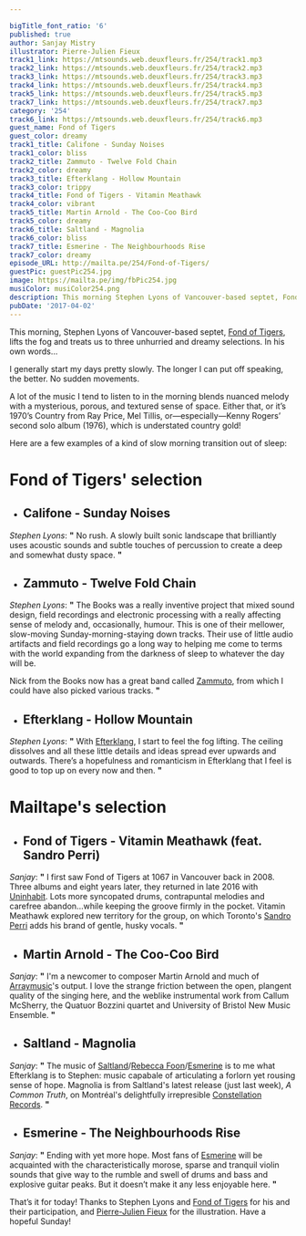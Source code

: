 ```yaml
---

bigTitle_font_ratio: '6'
published: true
author: Sanjay Mistry
illustrator: Pierre-Julien Fieux
track1_link: https://mtsounds.web.deuxfleurs.fr/254/track1.mp3
track2_link: https://mtsounds.web.deuxfleurs.fr/254/track2.mp3
track3_link: https://mtsounds.web.deuxfleurs.fr/254/track3.mp3
track4_link: https://mtsounds.web.deuxfleurs.fr/254/track4.mp3
track5_link: https://mtsounds.web.deuxfleurs.fr/254/track5.mp3
track7_link: https://mtsounds.web.deuxfleurs.fr/254/track7.mp3
category: '254'
track6_link: https://mtsounds.web.deuxfleurs.fr/254/track6.mp3
guest_name: Fond of Tigers
guest_color: dreamy
track1_title: Califone - Sunday Noises
track1_color: bliss
track2_title: Zammuto - Twelve Fold Chain
track2_color: dreamy
track3_title: Efterklang - Hollow Mountain
track3_color: trippy
track4_title: Fond of Tigers - Vitamin Meathawk
track4_color: vibrant
track5_title: Martin Arnold - The Coo-Coo Bird
track5_color: dreamy
track6_title: Saltland - Magnolia
track6_color: bliss
track7_title: Esmerine - The Neighbourhoods Rise
track7_color: dreamy
episode_URL: http://mailta.pe/254/Fond-of-Tigers/
guestPic: guestPic254.jpg
image: https://mailta.pe/img/fbPic254.jpg
musiColor: musiColor254.png
description: This morning Stephen Lyons of Vancouver-based septet, Fond of Tigers, lifts the fog and treats us to three unhurried and dreamy selections.
pubDate: '2017-04-02'
---
```

This morning, Stephen Lyons of Vancouver-based septet, [Fond of Tigers](http://www.fondoftigers.com/), lifts the fog and treats us to three unhurried and dreamy selections. In his own words...
<p>I generally start my days pretty slowly. The longer I can put off speaking, the better. No sudden movements.
<p>A lot of the music I tend to listen to in the morning blends nuanced melody with a mysterious, porous, and textured sense of space. Either that, or it’s 1970’s Country from Ray Price, Mel Tillis, or—especially—Kenny Rogers’ second solo album (1976), which is understated country gold!

<p>Here are a few examples of a kind of slow morning transition out of sleep:



# **Fond of Tigers' selection**

+ ## Califone - Sunday Noises
_Stephen Lyons_: **"** No rush. A slowly built sonic landscape that brilliantly uses acoustic sounds and subtle touches of percussion  to create a deep and somewhat dusty space. **"** 

+ ## Zammuto - Twelve Fold Chain
_Stephen Lyons_: **"** The Books was a really inventive project that mixed sound design, field recordings and electronic processing with a really affecting sense of melody and, occasionally, humour. This is one of their mellower, slow-moving Sunday-morning-staying down tracks. Their use of little audio artifacts and field recordings go a long way to helping me come to terms with the world expanding from the darkness of sleep to whatever the day will be.

Nick from the Books now has a great band called [Zammuto](https://zammutosound.com/), from which I could have also picked various tracks. **"** 

+ ## Efterklang - Hollow Mountain
_Stephen Lyons_: **"** With [Efterklang](http://efterklang.net/home/), I start to feel the fog lifting. The ceiling dissolves and all these little details and ideas spread ever upwards and outwards. There’s a hopefulness and romanticism in Efterklang that I feel is good to top up on every now and then.  **"** 



# Mailtape's selection

+ ## Fond of Tigers - Vitamin Meathawk (feat. Sandro Perri)
_Sanjay_: **"** I first saw Fond of Tigers at 1067 in Vancouver back in 2008. Three albums and eight years later, they returned in late 2016 with [Uninhabit](https://fondoftigers.bandcamp.com/album/uninhabit). Lots more syncopated drums, contrapuntal melodies and carefree abandon...while keeping the groove firmly in the pocket. Vitamin Meathawk explored new territory for the group, on which Toronto's [Sandro Perri](http://www.sandroperri.com/) adds his brand of gentle, husky vocals. **"**  

+ ## Martin Arnold - The Coo-Coo Bird
_Sanjay_: **"** I'm a newcomer to composer Martin Arnold and much of [Arraymusic](http://www.arraymusic.com/)'s output. I love the strange friction between the open, plangent quality of the singing here, and the weblike instrumental work from Callum McSherry, the Quatuor Bozzini quartet and University of Bristol New Music Ensemble. **"** 

+ ## Saltland - Magnolia
_Sanjay_: **"** The music of [Saltland](http://www.saltland.ca/)/[Rebecca Foon](http://www.rebeccafoon.com/)/[Esmerine](http://www.esmerine.com/) is to me what Efterklang is to Stephen: music capabale of articulating a forlorn yet rousing sense of hope. Magnolia is from Saltland's latest release (just last week), _A Common Truth_, on Montréal's delightfully irrepresible [Constellation Records](http://cstrecords.com/). **"** 

+ ## Esmerine - The Neighbourhoods Rise
_Sanjay_: **"** Ending with yet more hope. Most fans of [Esmerine](http://www.esmerine.com/) will be acquainted with the characteristically morose, sparse and tranquil violin sounds that give way to the rumble and swell of drums and bass and explosive guitar peaks. But it doesn’t make it any less enjoyable here. **"** 


That’s it for today! Thanks to Stephen Lyons and [Fond of Tigers](http://www.fondoftigers.com/) for his and their participation, and [Pierre-Julien Fieux](http://pierrejulienfieux.com/) for the illustration. Have a hopeful Sunday!
